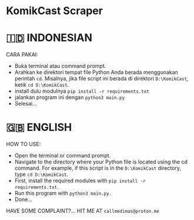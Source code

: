 # KomikCast Scraper

# 🇮🇩 INDONESIAN
CARA PAKAI:
  - Buka terminal atau command prompt.
  - Arahkan ke direktori tempat file Python Anda berada menggunakan perintah `cd`. Misalnya, jika file script ini berada di direktori `D:\KomikCast`, ketik `cd D:\KomikCast`.
  - install dulu modulnya `pip install -r requirements.txt`
  - jalankan program ini dengan `python3 main.py`
  - Selesai...

# 🇬🇧 ENGLISH
HOW TO USE:
  - Open the terminal or command prompt.
  - Navigate to the directory where your Python file is located using the cd command. For example, if this script is in the `D:\KomikCast` directory, type `cd D:\KomikCast`.
  - First, install the required modules with `pip install -r requirements.txt`.
  - Run this program with `python3 main.py.`
  - Done…

HAVE SOME COMPLAINT?... HIT ME AT `callmedimas@proton.me`
